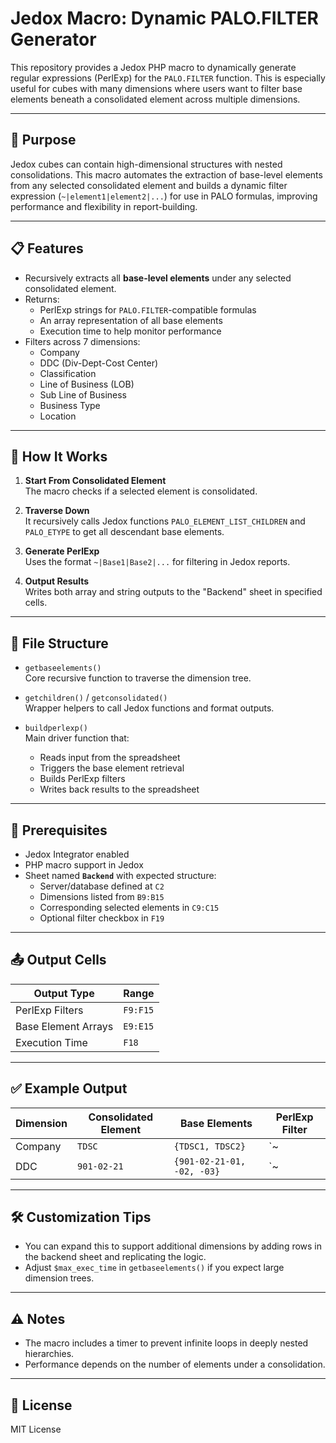 # Jedox Macro: Dynamic PALO.FILTER Generator

This repository provides a Jedox PHP macro to dynamically generate regular expressions (PerlExp) for the `PALO.FILTER` function. This is especially useful for cubes with many dimensions where users want to filter base elements beneath a consolidated element across multiple dimensions.

---

## 🚀 Purpose

Jedox cubes can contain high-dimensional structures with nested consolidations. This macro automates the extraction of base-level elements from any selected consolidated element and builds a dynamic filter expression (`~|element1|element2|...`) for use in PALO formulas, improving performance and flexibility in report-building.

---

## 📋 Features

- Recursively extracts all **base-level elements** under any selected consolidated element.
- Returns:
  - PerlExp strings for `PALO.FILTER`-compatible formulas
  - An array representation of all base elements
  - Execution time to help monitor performance
- Filters across 7 dimensions:
  - Company
  - DDC (Div-Dept-Cost Center)
  - Classification
  - Line of Business (LOB)
  - Sub Line of Business
  - Business Type
  - Location

---

## 🧠 How It Works

1. **Start From Consolidated Element**  
   The macro checks if a selected element is consolidated.

2. **Traverse Down**  
   It recursively calls Jedox functions `PALO_ELEMENT_LIST_CHILDREN` and `PALO_ETYPE` to get all descendant base elements.

3. **Generate PerlExp**  
   Uses the format `~|Base1|Base2|...` for filtering in Jedox reports.

4. **Output Results**  
   Writes both array and string outputs to the "Backend" sheet in specified cells.

---

## 🧩 File Structure

- `getbaseelements()`  
  Core recursive function to traverse the dimension tree.

- `getchildren()` / `getconsolidated()`  
  Wrapper helpers to call Jedox functions and format outputs.

- `buildperlexp()`  
  Main driver function that:
  - Reads input from the spreadsheet
  - Triggers the base element retrieval
  - Builds PerlExp filters
  - Writes back results to the spreadsheet

---

## 📌 Prerequisites

- Jedox Integrator enabled
- PHP macro support in Jedox
- Sheet named **`Backend`** with expected structure:
  - Server/database defined at `C2`
  - Dimensions listed from `B9:B15`
  - Corresponding selected elements in `C9:C15`
  - Optional filter checkbox in `F19`

---

## 📤 Output Cells

| Output Type         | Range     |
|---------------------|-----------|
| PerlExp Filters     | `F9:F15`  |
| Base Element Arrays | `E9:E15`  |
| Execution Time      | `F18`     |

---

## ✅ Example Output

| Dimension | Consolidated Element | Base Elements                | PerlExp Filter              |
|-----------|----------------------|------------------------------|-----------------------------|
| Company   | `TDSC`               | `{TDSC1, TDSC2}`             | `~|TDSC1|TDSC2`             |
| DDC       | `901-02-21`          | `{901-02-21-01, -02, -03}`   | `~|901-02-21-01|...`        |

---

## 🛠️ Customization Tips

- You can expand this to support additional dimensions by adding rows in the backend sheet and replicating the logic.
- Adjust `$max_exec_time` in `getbaseelements()` if you expect large dimension trees.

---

## ⚠️ Notes

- The macro includes a timer to prevent infinite loops in deeply nested hierarchies.
- Performance depends on the number of elements under a consolidation.

---

## 📄 License

MIT License
